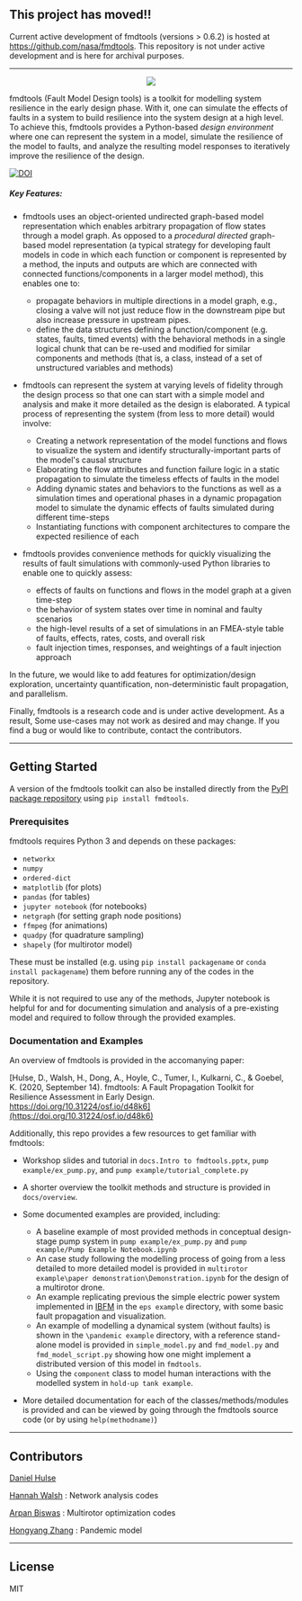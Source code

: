 ## This project has moved!!

Current active development of fmdtools (versions > 0.6.2) is hosted at https://github.com/nasa/fmdtools. This repository is not under active development and is here for archival purposes.

----

<p align="center">
  <img src="docs/figures/logo.png" \>
</p>


fmdtools (Fault Model Design tools) is a toolkit for modelling system resilience in the early design phase. With it, one can simulate the effects of faults in a system to build resilience into the system design at a high level.  To achieve this, fmdtools provides a Python-based *design environment* where one can represent the system in a model, simulate the resilience of the model to faults, and analyze the resulting model responses to iteratively improve the resilience of the design.

[![DOI](https://zenodo.org/badge/212862445.svg)](https://zenodo.org/badge/latestdoi/212862445)

##### Key Features:

- fmdtools uses an object-oriented undirected graph-based model representation which enables arbitrary propagation of flow states through a model graph. As opposed to a *procedural* *directed* graph-based model representation (a typical strategy for developing fault models in code in which each function or component is represented by a method, the inputs and outputs are which are connected with connected functions/components in a larger model method), this enables one to:
  - propagate behaviors in multiple directions in a model graph, e.g., closing a valve will not just reduce flow in the downstream pipe but also increase pressure in upstream pipes.
  - define the data structures defining a function/component (e.g. states, faults, timed events) with the behavioral methods in a single logical chunk that can be re-used and modified for similar components and methods (that is, a class, instead of a set of unstructured variables and methods)

- fmdtools can represent the system at varying levels of fidelity through the design process so that one can start with a simple model and analysis and make it more detailed as the design is elaborated. A typical process of representing the system (from less to more detail) would involve:
  - Creating a network representation of the model functions and flows to visualize the system and identify structurally-important parts of the model's causal structure
  - Elaborating the flow attributes and function failure logic in a static propagation to simulate the timeless effects of faults in the model
  - Adding dynamic states and behaviors to the functions as well as a simulation times and operational phases in a dynamic propagation model to simulate the dynamic effects of faults simulated during different time-steps
  - Instantiating functions with component architectures to compare the expected resilience of each

- fmdtools provides convenience methods for quickly visualizing the results of fault simulations with commonly-used Python libraries to enable one to quickly assess:
  - effects of faults on functions and flows in the model graph at a given time-step
  - the behavior of system states over time in nominal and faulty scenarios
  - the high-level results of a set of simulations in an FMEA-style table of faults, effects, rates, costs, and overall risk
  - fault injection times, responses, and weightings of a fault injection approach

In the future, we would like to add features for optimization/design exploration, uncertainty quantification, non-deterministic fault propagation, and parallelism.

Finally, fmdtools is a research code and is under active development. As a result, Some use-cases may not work as desired and may change. If you find a bug or would like to contribute, contact the contributors.

----
## Getting Started

A version of the fmdtools toolkit can also be installed directly from the [PyPI package repository](https://pypi.org/project/fmdtools/) using `pip install fmdtools`. 

### Prerequisites

fmdtools requires Python 3 and depends on these packages:

- `networkx`
- `numpy`
- `ordered-dict`
- `matplotlib`			(for plots)
- `pandas`				(for tables)
- `jupyter notebook`	(for notebooks)
- `netgraph`	 		(for setting graph node positions)
- `ffmpeg` 				(for animations)
- `quadpy` 				(for quadrature sampling)
- `shapely`				(for multirotor model)

These must be installed (e.g. using `pip install packagename` or `conda install packagename`) them before running any of the codes in the repository. 

While it is not required to use any of the methods, Jupyter notebook is helpful for and for documenting simulation and analysis of a pre-existing model and required to follow through the provided examples.

### Documentation and Examples

An overview of fmdtools is provided in the accomanying paper:

[Hulse, D., Walsh, H., Dong, A., Hoyle, C., Tumer, I., Kulkarni, C., & Goebel, K. (2020, September 14). fmdtools: A Fault Propagation Toolkit for Resilience Assessment in Early Design. https://doi.org/10.31224/osf.io/d48k6](https://doi.org/10.31224/osf.io/d48k6)

Additionally, this repo provides a few resources to get familiar with fmdtools:

- Workshop slides and tutorial in `docs.Intro to fmdtools.pptx`, `pump example/ex_pump.py`, and `pump example/tutorial_complete.py`
- A shorter overview the toolkit methods and structure is provided in `docs/overview`.
- Some documented examples are provided, including:
  - A baseline example of most provided methods in conceptual design-stage pump system in `pump example/ex_pump.py` and `pump example/Pump Example Notebook.ipynb`
  - An case study following the modelling process of going from a less detailed to more detailed model is provided in `multirotor example\paper demonstration\Demonstration.ipynb` for the design of a multirotor drone.
  - An example replicating previous the simple electric power system implemented in [IBFM](https://github.com/DesignEngrLab/IBFM) in the `eps example` directory, with some basic fault propagation and visualization.
  - An example of modelling a dynamical system (without faults) is shown in the `\pandemic example` directory, with a reference stand-alone model is provided in `simple_model.py` and `fmd_model.py` and `fmd_model_script.py` showing how one might implement a distributed version of this model in `fmdtools`.
  - Using the `component` class to model human interactions with the modelled system in `hold-up tank example`.

- More detailed documentation for each of the classes/methods/modules is provided and can be viewed by going through the fmdtools source code (or by using `help(methodname)`)

----
## Contributors

[Daniel Hulse](https://github.com/hulsed)

[Hannah Walsh](https://github.com/walshh) : Network analysis codes

[Arpan Biswas](https://github.com/arpanbiswas52) : Multirotor optimization codes

[Hongyang Zhang](https://github.com/zhangho2) : Pandemic model

----
## License

MIT
